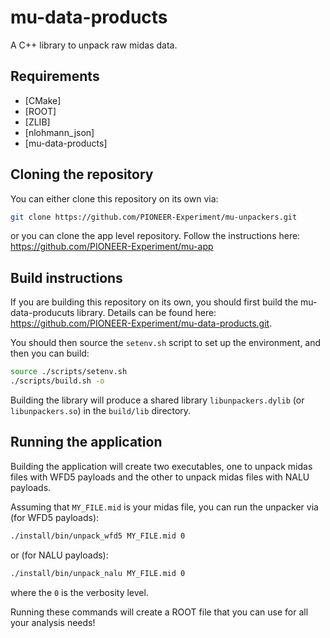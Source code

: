 # mu-data-products

A C++ library to unpack raw midas data.

## Requirements

- [CMake]
- [ROOT]
- [ZLIB]
- [nlohmann_json]
- [mu-data-products]

## Cloning the repository

You can either clone this repository on its own via:

```bash
git clone https://github.com/PIONEER-Experiment/mu-unpackers.git
``` 

or you can clone the app level repository. Follow the instructions here: https://github.com/PIONEER-Experiment/mu-app

## Build instructions

If you are building this repository on its own, you should first build the mu-data-producuts library. Details can be found here: https://github.com/PIONEER-Experiment/mu-data-products.git.

You should then source the `setenv.sh` script to set up the environment, and then you can build:

```bash
source ./scripts/setenv.sh
./scripts/build.sh -o
```

Building the library will produce a shared library `libunpackers.dylib` (or `libunpackers.so`) in the `build/lib` directory.

## Running the application

Building the application will create two executables, one to unpack midas files with WFD5 payloads and the other to unpack midas files with NALU payloads.

Assuming that `MY_FILE.mid` is your midas file, you can run the unpacker via (for WFD5 payloads):
```bash
./install/bin/unpack_wfd5 MY_FILE.mid 0
```
or (for NALU payloads):
```bash
./install/bin/unpack_nalu MY_FILE.mid 0
``` 
where the `0` is the verbosity level. 

Running these commands will create a ROOT file that you can use for all your analysis needs!